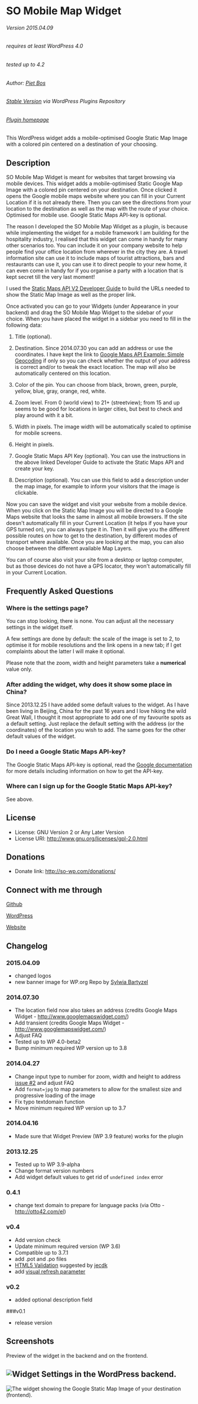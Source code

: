# SO Mobile Map Widget

###### Version 2015.04.09
###### requires at least WordPress 4.0
###### tested up to 4.2
###### Author: [Piet Bos](https://github.com/senlin)
###### [Stable Version](http://wordpress.org/plugins/so-mobile-map-widget/) via WordPress Plugins Repository
###### [Plugin homepage](http://so-wp.com/plugin/so-mobile-map-widget)

This WordPress widget adds a mobile-optimised Google Static Map Image with a colored pin centered on a destination of your choosing.

## Description

SO Mobile Map Widget is meant for websites that target browsing via mobile devices. This widget adds a mobile-optimised Static Google Map Image with a colored pin centered on your destination. Once clicked it opens the Google mobile maps website where you can fill in your Current Location if it is not already there. Then you can see the directions from your location to the destination as well as the map with the route of your choice. Optimised for mobile use. Google Static Maps API-key is optional.

The reason I developed the SO Mobile Map Widget as a plugin, is because while implementing the widget for a mobile framework I am building for the hospitality industry, I realised that this widget can come in handy for many other scenarios too. You can include it on your company website to help people find your office location from wherever in the city they are. A travel information site can use it to include maps of tourist attractions, bars and restaurants can use it, you can use it to direct people to your new home, it can even come in handy for if you organise a party with a location that is kept secret till the very last moment!

I used the [Static Maps API V2 Developer Guide](https://developers.google.com/maps/documentation/staticmaps/) to build the URLs needed to show the Static Map Image as well as the proper link. 

Once activated you can go to your Widgets (under Appearance in your backend) and drag the SO Mobile Map Widget to the sidebar of your choice. When you have placed the widget in a sidebar you need to fill in the following data:

 1. Title (optional).
 
 2. Destination. Since 2014.07.30 you can add an address or use the coordinates. I have kept the link to [Google Maps API Example: Simple Geocoding](http://gmaps-samples.googlecode.com/svn/trunk/geocoder/singlegeocode.html) if only so you can check whether the output of your address is correct and/or to tweak the exact location. The map will also be automatically centered on this location.
 
 3. Color of the pin. You can choose from black, brown, green, purple, yellow, blue, gray, orange, red, white.
 
 4. Zoom level. From 0 (world view) to 21+ (streetview); from 15 and up seems to be good for locations in larger cities, but best to check and play around with it a bit.
 
 5. Width in pixels. The image width will be automatically scaled to optimise for mobile screens.
 
 6. Height in pixels.
 
 7. Google Static Maps API Key (optional). You can use the instructions in the above linked Developer Guide to activate the Static Maps API and create your key.
 
 8. Description (optional). You can use this field to add a description under the map image, for example to inform your visitors that the image is clickable.
 
Now you can save the widget and visit your website from a mobile device. When you click on the Static Map Image you will be directed to a Google Maps website that looks the same in almost all mobile browsers. If the site doesn't automatically fill in your Current Location (it helps if you have your GPS turned on), you can always type it in. Then it will give you the different possible routes on how to get to the destination, by different modes of transport where available. Once you are looking at the map, you can also choose between the different available Map Layers. 

You can of course also visit your site from a desktop or laptop computer, but as those devices do not have a GPS locator, they won't automatically fill in your Current Location.

## Frequently Asked Questions

### Where is the settings page?

You can stop looking, there is none. 
You can adjust all the necessary settings in the widget itself. 

A few settings are done by default: the scale of the image is set to 2, to optimise it for mobile resolutions and the link opens in a new tab; if I get complaints about the latter I will make it optional.

Please note that the zoom, width and height parameters take a <strong>numerical</strong> value only.

### After adding the widget, why does it show some place in China?

Since 2013.12.25 I have added some default values to the widget. As I have been living in Beijing, China for the past 16 years and I love hiking the wild Great Wall, I thought it most appropriate to add one of my favourite spots as a default setting. Just replace the default setting with the address (or the coordinates) of the location you wish to add. The same goes for the other default values of the widget.

### Do I need a Google Static Maps API-key?

The Google Static Maps API-key is optional, read the [Google documentation](https://developers.google.com/maps/documentation/staticmaps/#api_key) for more details including information on how to get the API-key.

### Where can I sign up for the Google Static Maps API-key?

See above.

## License

* License: GNU Version 2 or Any Later Version
* License URI: http://www.gnu.org/licenses/gpl-2.0.html

## Donations

* Donate link: http://so-wp.com/donations/

## Connect with me through

[Github](https://github.com/senlin) 

[WordPress](http://profiles.wordpress.org/senlin/) 

[Website](http://senlinonline.com)

## Changelog

### 2015.04.09

* changed logos
* new banner image for WP.org Repo by [Sylwia Bartyzel](https://unsplash.com/sylwiabartyzel)

### 2014.07.30

* The location field now also takes an address (credits Google Maps Widget - http://www.googlemapswidget.com/)
* Add transient (credits Google Maps Widget - http://www.googlemapswidget.com/)
* Adjust FAQ
* Tested up to WP 4.0-beta2
* Bump minimum required WP version up to 3.8

### 2014.04.27

* Change input type to number for zoom, width and height to address [issue #2](https://github.com/senlin/so-mobile-map-widget/issues/2) and adjust FAQ
* Add `format=jpg` to map parameters to allow for the smallest size and progressive loading of the image
* Fix typo textdomain function
* Move minimum required WP version up to 3.7

### 2014.04.16

* Made sure that Widget Preview (WP 3.9 feature) works for the plugin

### 2013.12.25

* Tested up to WP 3.9-alpha
* Change format version numbers
* Add widget default values to get rid of `undefined index` error

### 0.4.1

* change text domain to prepare for language packs (via Otto - http://otto42.com/el)

### v0.4

* Add version check
* Update minimum required version (WP 3.6)
* Compatible up to 3.7.1
* add .pot and .po files
* [HTML5 Validation](https://github.com/so-wp/so-mobile-map-widget/issues/3) suggested by [jecdk](https://github.com/jecdk)
* add [visual refresh parameter](https://github.com/so-wp/so-mobile-map-widget/issues/2)

### v0.2

* added optional description field

###v0.1

* release version

## Screenshots

Preview of the widget in the backend and on the frontend.

![Widget Settings in the WordPress backend.](assets/screenshot-1.jpg "Widget Backend")
---
![The widget showing the Google Static Map Image of your destination (frontend).](assets/screenshot-2.jpg "Widget Frontend")
